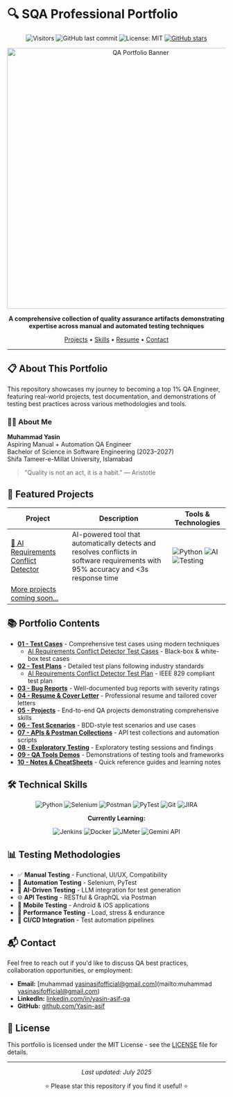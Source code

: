 # 🔍 SQA Professional Portfolio

<div align="center">

![Visitors](https://visitor-badge.laobi.icu/badge?page_id=Yasin-asif.SQA-Professional-Portfolio)
![GitHub last commit](https://img.shields.io/github/last-commit/Yasin-asif/SQA-Professional-Portfolio?color=blue&logo=github)
![License: MIT](https://img.shields.io/badge/License-MIT-yellow.svg)
[![GitHub stars](https://img.shields.io/github/stars/Yasin-asif/SQA-Professional-Portfolio?style=social)](https://github.com/Yasin-asif/SQA-Professional-Portfolio/stargazers)

<img src="https://github.com/Yasin-asif/SQA-Professional-Portfolio/raw/master/assets/qa-banner.png" alt="QA Portfolio Banner" width="600" onerror="this.style.display='none'"/>

**A comprehensive collection of quality assurance artifacts demonstrating expertise across manual and automated testing techniques**

[Projects](#-featured-projects) • [Skills](#-technical-skills) • [Resume](#-resume--cover-letter) • [Contact](#-contact)

</div>

---

## 📋 About This Portfolio

This repository showcases my journey to becoming a top 1% QA Engineer, featuring real-world projects, test documentation, and demonstrations of testing best practices across various methodologies and tools.

### 👨‍💻 About Me

**Muhammad Yasin**  
Aspiring Manual + Automation QA Engineer  
Bachelor of Science in Software Engineering (2023–2027)  
Shifa Tameer-e-Millat University, Islamabad

> "Quality is not an act, it is a habit." — Aristotle

## 🌟 Featured Projects

<div align="center">

| Project | Description | Tools & Technologies |
|---------|-------------|---------------------|
| [🤖 AI Requirements Conflict Detector](./05%20-%20Projects/AI%20Requirements%20Conflict%20Detector/README.md) | AI-powered tool that automatically detects and resolves conflicts in software requirements with 95% accuracy and <3s response time | ![Python](https://img.shields.io/badge/Python-3776AB?style=flat&logo=python&logoColor=white) ![AI](https://img.shields.io/badge/AI-Gemini_1.5-blue?style=flat&logo=google&logoColor=white) ![Testing](https://img.shields.io/badge/Testing-PyTest-green?style=flat&logo=pytest&logoColor=white) |
| [More projects coming soon...](#) | | |

</div>

## 📚 Portfolio Contents

- [**01 - Test Cases**](./01%20-%20Test%20Cases) - Comprehensive test cases using modern techniques
  - [AI Requirements Conflict Detector Test Cases](./01%20-%20Test%20Cases/Ai_Requirements_Conflict_Detector/AI_Conflict_Detector_TestCases.md) - Black-box & white-box test cases
- [**02 - Test Plans**](./02%20-%20Test%20Plans) - Detailed test plans following industry standards
  - [AI Requirements Conflict Detector Test Plan](./02%20-%20Test%20Plans/Ai_Requirements_Conflict_Detector/AI_Conflict_Detector_TestPlan.md) - IEEE 829 compliant test plan
- [**03 - Bug Reports**](./03%20-%20Bug%20Reports) - Well-documented bug reports with severity ratings
- [**04 - Resume & Cover Letter**](./04%20-%20Resume%20%26%20Cover%20Letter) - Professional resume and tailored cover letters
- [**05 - Projects**](./05%20-%20Projects) - End-to-end QA projects demonstrating comprehensive skills
- [**06 - Test Scenarios**](./06%20-%20Test%20Scenarios) - BDD-style test scenarios and use cases
- [**07 - APIs & Postman Collections**](./07%20-%20APIs%20%26%20Postman%20Collections) - API test collections and automation scripts
- [**08 - Exploratory Testing**](./08%20-%20Exploratory%20Testing) - Exploratory testing sessions and findings
- [**09 - QA Tools Demos**](./09%20-%20QA%20Tools%20Demos) - Demonstrations of testing tools and frameworks
- [**10 - Notes & CheatSheets**](./10%20-%20Notes%20%26%20CheatSheets) - Quick reference guides and learning notes

## 🛠️ Technical Skills

<div align="center">

![Python](https://img.shields.io/badge/Python-3776AB?style=for-the-badge&logo=python&logoColor=white)
![Selenium](https://img.shields.io/badge/Selenium-43B02A?style=for-the-badge&logo=selenium&logoColor=white)
![Postman](https://img.shields.io/badge/Postman-FF6C37?style=for-the-badge&logo=postman&logoColor=white)
![PyTest](https://img.shields.io/badge/PyTest-0A9EDC?style=for-the-badge&logo=pytest&logoColor=white)
![Git](https://img.shields.io/badge/Git-F05032?style=for-the-badge&logo=git&logoColor=white)
![JIRA](https://img.shields.io/badge/JIRA-0052CC?style=for-the-badge&logo=jira&logoColor=white)

**Currently Learning:**

![Jenkins](https://img.shields.io/badge/Jenkins-D24939?style=for-the-badge&logo=jenkins&logoColor=white)
![Docker](https://img.shields.io/badge/Docker-2496ED?style=for-the-badge&logo=docker&logoColor=white)
![JMeter](https://img.shields.io/badge/JMeter-D22128?style=for-the-badge&logo=apache&logoColor=white)
![Gemini API](https://img.shields.io/badge/Gemini%20API-4285F4?style=for-the-badge&logo=google&logoColor=white)

</div>

## 📊 Testing Methodologies

- ✅ **Manual Testing** - Functional, UI/UX, Compatibility
- 🧪 **Automation Testing** - Selenium, PyTest
- 🧠 **AI-Driven Testing** - LLM integration for test generation
- 🌐 **API Testing** - RESTful & GraphQL via Postman
- 📱 **Mobile Testing** - Android & iOS applications
- 💪 **Performance Testing** - Load, stress & endurance
- 🔄 **CI/CD Integration** - Test automation pipelines

## 📬 Contact

Feel free to reach out if you'd like to discuss QA best practices, collaboration opportunities, or employment:

- **Email:** [muhammad yasinasifofficial@gmail.com](mailto:muhammad yasinasifofficial@gmail.com)
- **LinkedIn:** [linkedin.com/in/yasin-asif-qa](https://www.linkedin.com/in/yasin-asif-qa)
- **GitHub:** [github.com/Yasin-asif](https://github.com/Yasin-asif)

## 📄 License

This portfolio is licensed under the MIT License - see the [LICENSE](./LICENSE) file for details.

---

<div align="center">
  <p><i>Last updated: July 2025</i></p>
  <p>⭐ Please star this repository if you find it useful! ⭐</p>
</div> 